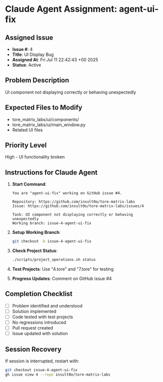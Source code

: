 # Claude Agent Assignment: agent-ui-fix

## Assigned Issue
- **Issue #**: 4
- **Title**: UI Display Bug
- **Assigned At**: Fri Jul 11 22:42:43 +00 2025
- **Status**: Active

## Problem Description
UI component not displaying correctly or behaving unexpectedly

## Expected Files to Modify
- tore_matrix_labs/ui/components/
- tore_matrix_labs/ui/main_window.py
- Related UI files

## Priority Level
High - UI functionality broken

## Instructions for Claude Agent
1. **Start Command**: 
   ```
   You are "agent-ui-fix" working on GitHub issue #4.
   
   Repository: https://github.com/insult0o/tore-matrix-labs
   Issue: https://github.com/insult0o/tore-matrix-labs/issues/4
   
   Task: UI component not displaying correctly or behaving unexpectedly
   Working branch: issue-4-agent-ui-fix
   ```

2. **Setup Working Branch**:
   ```bash
   git checkout -b issue-4-agent-ui-fix
   ```

3. **Check Project Status**:
   ```bash
   ./scripts/project_operations.sh status
   ```

4. **Test Projects**: Use "4.tore" and "7.tore" for testing

5. **Progress Updates**: Comment on GitHub issue #4

## Completion Checklist
- [ ] Problem identified and understood
- [ ] Solution implemented
- [ ] Code tested with test projects
- [ ] No regressions introduced
- [ ] Pull request created
- [ ] Issue updated with solution

## Session Recovery
If session is interrupted, restart with:
```bash
git checkout issue-4-agent-ui-fix
gh issue view 4 --repo insult0o/tore-matrix-labs
```
